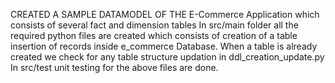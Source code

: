 CREATED A SAMPLE DATAMODEL OF THE E-Commerce Application which consists of several fact and dimension tables In src/main folder all the required python files are created which consists of creation of a table insertion of records inside e_commerce Database. When a table is already created we check for any table structure updation in ddl_creation_update.py In src/test unit testing for the above files are done.